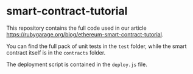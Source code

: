 # smart-contract-tutorial

This repository contains the full code used in our article https://rubygarage.org/blog/ethereum-smart-contract-tutorial.

You can find the full pack of unit tests in the `test` folder, while the smart contract itself is in the `contracts` folder.

The deployment script is contained in the `deploy.js` file.
